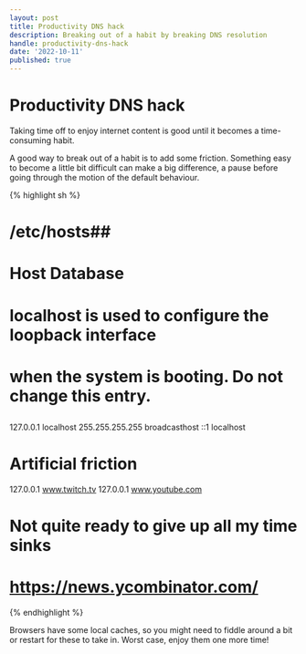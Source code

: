 ```yaml
---
layout: post
title: Productivity DNS hack
description: Breaking out of a habit by breaking DNS resolution
handle: productivity-dns-hack
date: '2022-10-11'
published: true
---
```


# Productivity DNS hack

Taking time off to enjoy internet content is good until it becomes a time-consuming habit.

A good way to break out of a habit is to add some friction. Something easy to become a little bit difficult can make a big difference, a pause before going through the motion of the default behaviour.

{% highlight sh %}
# /etc/hosts##
# Host Database
#
# localhost is used to configure the loopback interface
# when the system is booting. Do not change this entry.
##
127.0.0.1 localhost
255.255.255.255 broadcasthost
::1 localhost

# Artificial friction
127.0.0.1 www.twitch.tv
127.0.0.1 www.youtube.com

# Not quite ready to give up all my time sinks
# https://news.ycombinator.com/
{% endhighlight %}

Browsers have some local caches, so you might need to fiddle around a bit or restart for these to take in. Worst case, enjoy them one more time!

